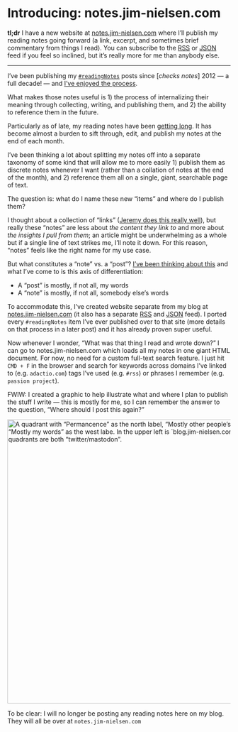 # Introducing: notes.jim-nielsen.com

**tl;dr** I have a new website at [notes.jim-nielsen.com](https://notes.jim-nielsen.com) where I’ll publish my reading notes going forward (a link, excerpt, and sometimes brief commentary from things I read). You can subscribe to the [RSS](https://notes.jim-nielsen.com/feed.xml) or [JSON](https://notes.jim-nielsen.com/feed.json) feed if you feel so inclined, but it’s really more for me than anybody else.

---

I’ve been publishing my [`#readingNotes`](https://blog.jim-nielsen.com/tags#readingNotes) posts since [_checks notes_] 2012 — a full decade! — and [I’ve enjoyed the process](https://blog.jim-nielsen.com/2022/writing-and-waiting/).

What makes those notes useful is 1) the process of internalizing their meaning through collecting, writing, and publishing them, and 2) the ability to reference them in the future.

Particularly as of late, my reading notes have been [getting long](https://blog.jim-nielsen.com/2023/reading-notes-january/). It has become almost a burden to sift through, edit, and publish my notes at the end of each month.

I’ve been thinking a lot about splitting my notes off into a separate taxonomy of some kind that will allow me to more easily 1) publish them as discrete notes whenever I want (rather than a collation of notes at the end of the month), and 2) reference them all on a single, giant, searchable page of text.

The question is: what do I name these new “items” and where do I publish them?

I thought about a collection of “links” ([Jeremy does this really well](https://adactio.com/links)), but really these “notes” are less about _the content they link to_ and more about _the insights I pull from them_; an article might be underwhelming as a whole but if a single line of text strikes me, I’ll note it down. For this reason, “notes” feels like the right name for my use case.

But what constitutes a “note” vs. a “post”? [I’ve been thinking about this](https://mastodon.social/@jimniels/109761718890830053) and what I’ve come to is this axis of differentiation:

- A “post” is mostly, if not all, my words
- A “note” is mostly, if not all, somebody else’s words

To accommodate this, I’ve created website separate from my blog at [notes.jim-nielsen.com](https://notes.jim-nielsen.com) (it also has a separate [RSS](https://notes.jim-nielsen.com/feed.xml) and [JSON](https://notes.jim-nielsen.com/feed.json) feed). I ported every `#readingNotes` item I’ve ever published over to that site (more details on that process in a later post) and it has already proven super useful.

Now whenever I wonder, “What was that thing I read and wrote down?” I can go to notes.jim-nielsen.com which loads all my notes in one giant HTML document. For now, no need for a custom full-text search feature. I just hit `CMD + F` in the browser and search for keywords across domains I’ve linked to (e.g. `adactio.com`) tags I’ve used (e.g. `#rss`) or phrases I remember (e.g. `passion project`).

FWIW: I created a graphic to help illustrate what and where I plan to publish the stuff I write — this is mostly for me, so I can remember the answer to the question, “Where should I post this again?”

<img src="https://cdn.jim-nielsen.com/blog/2023/notes-quadrants.png" width="932" height="640" alt="A quadrant with “Permancence” as the north label, “Mostly other people’s words” as the east label, “Ephemeral” as the south label, and “Mostly my words” as the west labe. In the upper left is `blog.jim-nielsen.com`, upper right is `notes.jim-nielsen.com` and the two lower quadrants are both “twitter/mastodon”." />

To be clear: I will no longer be posting any reading notes here on my blog. They will all be over at `notes.jim-nielsen.com`